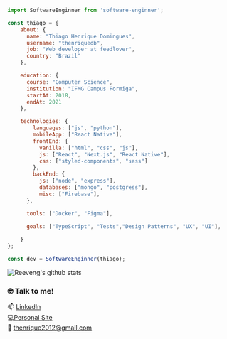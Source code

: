 ```javascript
import SoftwareEnginner from 'software-enginner';

const thiago = {
    about: {
      name: "Thiago Henrique Domingues",
      username: "thenriquedb",
      job: "Web developer at feedlover",
      country: "Brazil"
    },

    education: {
      course: "Computer Science",
      institution: "IFMG Campus Formiga",
      startAt: 2018,
      endAt: 2021
    },

    technologies: {
        languages: ["js", "python"],
        mobileApp: ["React Native"],
        frontEnd: {
          vanilla: ["html", "css", "js"],
          js: ["React", "Next.js", "React Native"],
          css: ["styled-components", "sass"]
        },
        backEnd: {
          js: ["node", "express"],
          databases: ["mongo", "postgress"],
          misc: ["Firebase"],
      },

      tools: ["Docker", "Figma"],
      
      goals: ["TypeScript", "Tests","Design Patterns", "UX", "UI"],

    }
};

const dev = SoftwareEnginner(thiago);
```

![Reeveng's github stats](https://github-readme-stats.vercel.app/api?username=thenriquedb&show_icons=true&title_color=fe2889&icon_color=fe2889&text_color=666&bg_color=fffff)

### :nerd_face: Talk to me!

📫 [LinkedIn](https://www.linkedin.com/in/thenriquedomingues/) \
:computer:[Personal Site](https://thiagodomingues.netlify.app/) \
:email: <thenrique2012@gmail.com>
